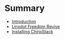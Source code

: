 # Summary

* [Introduction](README.md)
* [Linxdot Freedom Revive](reviveLinxdotFreedom.md)
* [Installing ChirpStack](installChirpstack.md)
